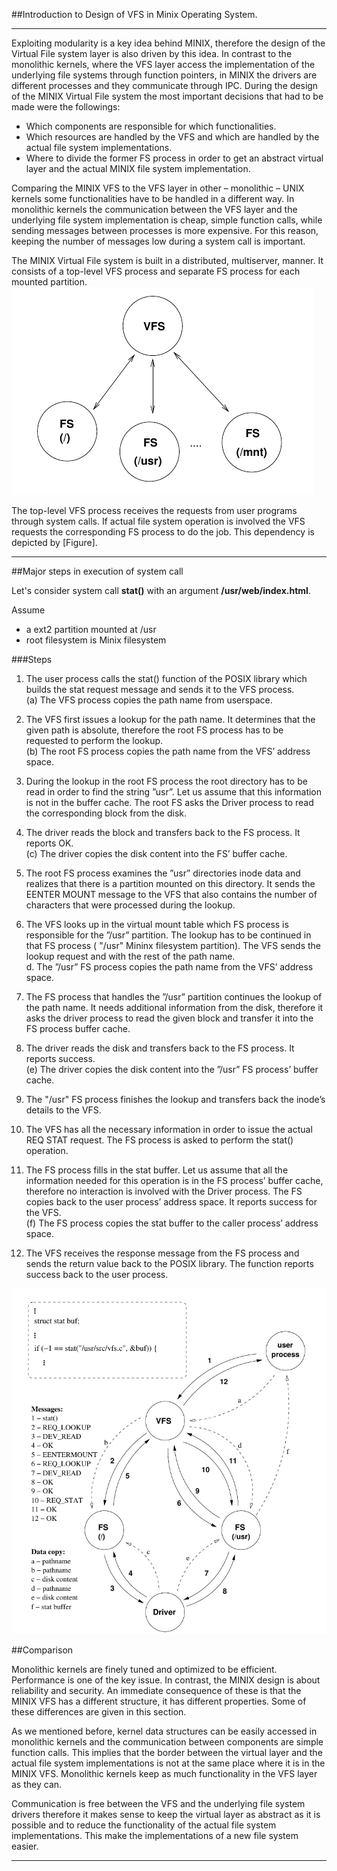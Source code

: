 ##Introduction to Design of VFS in Minix Operating System. 
* * * 
Exploiting modularity is a key idea behind MINIX, therefore the design of the Virtual File system layer is also driven by this idea. In contrast to the monolithic
kernels, where the VFS layer access the implementation of the underlying file systems through function pointers, in MINIX the drivers are different processes
and they communicate through IPC. During the design of the MINIX Virtual File system the most important decisions that had to be made were the followings:
- Which components are responsible for which functionalities.
- Which resources are handled by the VFS and which are handled by the actual file system implementations.
- Where to divide the former FS process in order to get an abstract virtual layer and the actual MINIX file system implementation.


Comparing the MINIX VFS to the VFS layer in other – monolithic – UNIX kernels some functionalities have to be handled in a different way. In monolithic
kernels the communication between the VFS layer and the underlying file system implementation is cheap, simple function calls, while sending messages between
processes is more expensive. For this reason, keeping the number of messages low during a system call is important.

The MINIX Virtual File system is built in a distributed, multiserver, manner. It consists of a top-level VFS process and separate FS process for each mounted partition.    
![Vfs Fs layers](./img/vfsfs.png "The two layers of the MINIX Virtual File system. The VFS is above the actual file system implementations according to the dependencies.")


The top-level VFS process receives the requests from user programs through system calls. If actual file system operation is involved the VFS requests the corresponding FS process to do the job. This dependency is depicted by [Figure].

* * * 

##Major steps in execution of system call 

Let's consider system call **stat()** with an argument **/usr/web/index.html**. 

Assume 

* a ext2 partition mounted at /usr
* root filesystem is Minix filesystem

###Steps

1. The user process calls the stat() function of the POSIX library which builds the stat request message and sends it to the VFS process.   
(a) The VFS process copies the path name from userspace.   

2. The VFS first issues a lookup for the path name. It determines that the given path is absolute, therefore the root FS process has to be requested to perform
the lookup.   
(b) The root FS process copies the path name from the VFS’ address space.   

3. During the lookup in the root FS process the root directory has to be read in order to find the string ”usr”. Let us assume that this information is not in the
buffer cache. The root FS asks the Driver process to read the corresponding block from the disk.   

4. The driver reads the block and transfers back to the FS process. It reports OK.   
(c) The driver copies the disk content into the FS’ buffer cache.    

5. The root FS process examines the ”usr” directories inode data and realizes that there is a partition mounted on this directory. It sends the EENTER MOUNT message to the VFS that also contains the number of characters that were processed during the lookup.    

6. The VFS looks up in the virtual mount table which FS process is responsible for the ”/usr” partition. The lookup has to be continued in that FS process ( "/usr" Mininx filesystem partition). The VFS sends the lookup request and with the rest of the path name.      
d. The ”/usr” FS process copies the path name from the VFS’ address space.    

7. The FS process that handles the ”/usr” partition continues the lookup of the path name. It needs additional information from the disk, therefore it asks
the driver process to read the given block and transfer it into the FS process buffer cache.    

8. The driver reads the disk and transfers back to the FS process. It reports success.  
  (e) The driver copies the disk content into the ”/usr” FS process’ buffer cache.    

9. The "/usr" FS process finishes the lookup and transfers back the inode’s details to the VFS.   

10. The VFS has all the necessary information in order to issue the actual REQ STAT request. The FS process is asked to perform the stat() operation.   

11. The FS process fills in the stat buffer. Let us assume that all the information needed for this operation is in the FS process’ buffer cache, therefore no
interaction is involved with the Driver process. The FS copies back to the user process’ address space. It reports success for the VFS.   
  (f) The FS process copies the stat buffer to the caller process’ address space.   

12. The VFS receives the response message from the FS process and sends the return value back to the POSIX library. The function reports success back to the user process.   

![Vfs message calls](./img/vfsflow.png "Messages changed and data copied during the stat() system call.")


##Comparison

Monolithic kernels are finely tuned and optimized to be efficient. Performance is one of the key issue. In contrast, the MINIX design is about reliability and security. An immediate consequence of these is that the MINIX VFS has a different structure, it has different properties. Some of these differences are given in this
section.     

As we mentioned before, kernel data structures can be easily accessed in monolithic kernels and the communication between components are simple function calls. This implies that the border between the virtual layer and the actual file system implementations is not at the same place where it is in the MINIX VFS. Monolithic kernels keep as much functionality in the VFS layer as they can.    

Communication is free between the VFS and the underlying file system drivers therefore it makes sense to keep the virtual layer as abstract as it is possible and
to reduce the functionality of the actual file system implementations. This make the implementations of a new file system easier.     

* * * 

